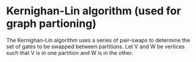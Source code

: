# Kernighan-Lin algorithm (used for graph partioning)
The Kernighan-Lin algorithm uses a series of pair-swaps to determine the set of gates to be swapped between partitions. Let V and W be vertices such that V is in one partition and W is in the other.
